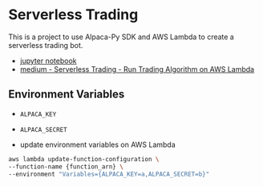 # Serverless Trading

This is a project to use Alpaca-Py SDK and AWS Lambda to create a serverless trading bot.

- [jupyter notebook](https://github.com/TradeInsight-Info/serverless-trading/blob/master/playground.ipynb)
- [medium - Serverless Trading - Run Trading Algorithm on AWS Lambda](https://medium.com/@TechTim42/serverless-trading-run-trading-algorithm-on-aws-lambda-5f04bc9b42bb)



## Environment Variables
- `ALPACA_KEY`
- `ALPACA_SECRET`


- update environment variables on AWS Lambda

```bash
aws lambda update-function-configuration \
--function-name {function_arn} \
--environment "Variables={ALPACA_KEY=a,ALPACA_SECRET=b}"
```
